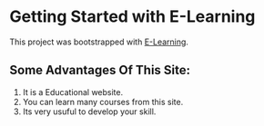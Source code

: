 # Getting Started with E-Learning

This project was bootstrapped with [E-Learning](https://github.com/facebook/create-react-app).

## Some Advantages Of This Site:

1. It is a Educational website.
2. You can learn many courses from this site.
3. Its very usuful to develop your skill.


